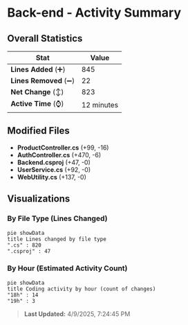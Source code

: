 # Back-end - Activity Summary 

## Overall Statistics

| Stat                   | Value                                                             |
| ---------------------- | ----------------------------------------------------------------- |
| **Lines Added** (➕)   | 845                                          |
| **Lines Removed** (➖) | 22                                        |
| **Net Change** (↕)    | 823                |
| **Active Time** (⌚)   | 12 minutes |


## Modified Files
- **ProductController.cs** (+99, -16)
- **AuthController.cs** (+470, -6)
- **Backend.csproj** (+47, -0)
- **UserService.cs** (+92, -0)
- **WebUtility.cs** (+137, -0)

## Visualizations

### By File Type (Lines Changed)

```mermaid
pie showData
title Lines changed by file type
".cs" : 820
".csproj" : 47
```

### By Hour (Estimated Activity Count)

```mermaid
pie showData
title Coding activity by hour (count of changes)
"18h" : 14
"19h" : 3
```


> **Last Updated:** 4/9/2025, 7:24:45 PM